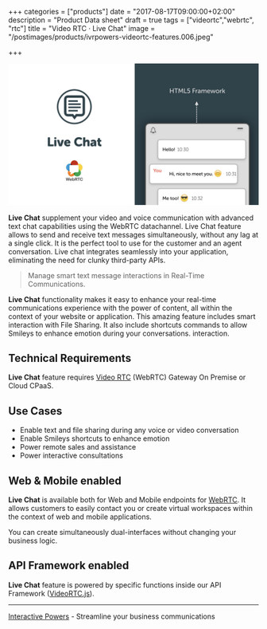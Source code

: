 +++
categories = ["products"]
date = "2017-08-17T09:00:00+02:00"
description = "Product Data sheet"
draft = true
tags = ["videortc","webrtc", "rtc"]
title = "Video RTC · Live Chat"
image = "/postimages/products/ivrpowers-videortc-features.006.jpeg"

+++

![VideoRTC Live Chat](/postimages/products/ivrpowers-videortc-features.007.jpeg)

**Live Chat** supplement your video and voice communication with advanced text chat capabilities using the WebRTC datachannel. Live Chat feature allows to send and receive text messages simultaneously, without any lag at a single click. It is the perfect tool to use for the customer and an agent conversation. Live chat integrates seamlessly into your application, eliminating the need for clunky third-party APIs. 

> Manage smart text message interactions in Real-Time Communications.

**Live Chat** functionality makes it easy to enhance your real-time communications experience with the power of content, all within the context of your website or application. This amazing feature includes smart interaction with File Sharing. It also include shortcuts commands to allow Smileys to enhance emotion during your conversations. interaction.
	
## Technical Requirements

**Live Chat** feature requires [Video RTC](http://blog.ivrpowers.com/post/products/video-rtc/) (WebRTC) Gateway On Premise or Cloud CPaaS.

## Use Cases

* Enable text and file sharing during any voice or video conversation
* Enable Smileys shortcuts to enhance emotion
* Power remote sales and assistance
* Power interactive consultations

## Web & Mobile enabled

**Live Chat** is available both for Web and Mobile endpoints for [WebRTC](http://blog.ivrpowers.com/post/technologies/what-is-webrtc/). It allows customers to easily contact you or create virtual workspaces within the context of web and mobile applications.

You can create simultaneously dual-interfaces without changing your business logic.

## API Framework enabled

**Live Chat** feature is powered by specific functions inside our API Framework ([VideoRTC.js](http://blog.ivrpowers.com/post/development/introducing-videortcjs-developers/)).

---
[Interactive Powers](http://www.ivrpowers.com/) - Streamline your business communications


